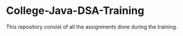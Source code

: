 # College-Java-DSA-Training
This repository consist of all the assignments done during the training.
